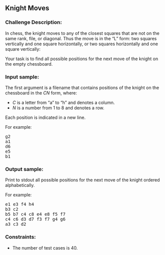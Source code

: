 <h2>Knight Moves</h2>

<h3>Challenge Description:</h3>

<p>
    In chess, the knight moves to any of the closest squares that are not on the same rank, file, or diagonal.
    Thus the move is in the &#x201C;L&#x201D; form: two squares vertically and one square horizontally, or two squares
    horizontally and one square vertically:
</p>

<p>
    Your task is to find all possible positions for the next move of the knight on the empty chessboard.
</p>

<h3>Input sample:</h3>

<p>
    The first argument is a filename that contains positions of the knight on the chessboard in the <em>CN</em> form,
    where:
</p>

<ul>
<li><em>C</em> is a letter from &#x201C;a&#x201D; to &#x201C;h&#x201D; and denotes a column.</li>
<li><em>N</em> is a number from 1 to 8 and denotes a row.</li>
</ul>

<p>Each position is indicated in a new line.</p>

<p>For example:</p>

<pre class="description-input-output">g2
a1
d6
e5
b1</pre>

<h3>Output sample:</h3>

<p>Print to stdout all possible positions for the next move of the knight ordered alphabetically.</p>

<p>For example:</p>

<pre class="description-input-output">e1 e3 f4 h4
b3 c2
b5 b7 c4 c8 e4 e8 f5 f7
c4 c6 d3 d7 f3 f7 g4 g6
a3 c3 d2</pre>

<h3>Constraints:</h3>
<ul>
<li>The number of test cases is 40.</li>
</ul>
